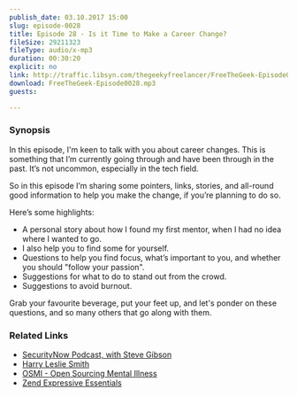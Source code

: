 ```yaml
---
publish_date: 03.10.2017 15:00
slug: episode-0028
title: Episode 28 - Is it Time to Make a Career Change?
fileSize: 29211323
fileType: audio/x-mp3
duration: 00:30:20
explicit: no
link: http://traffic.libsyn.com/thegeekyfreelancer/FreeTheGeek-Episode0028.mp3
download: FreeTheGeek-Episode0028.mp3
guests:

---
```

### Synopsis

In this episode, I'm keen to talk with you about career changes. This is something that I’m currently going through and have been through in the past. It’s not uncommon, especially in the tech field.

So in this episode I’m sharing some pointers, links, stories, and all-round good information to help you make the change, if you’re planning to do so.

Here’s some highlights:

- A personal story about how I found my first mentor, when I had no idea where I wanted to go.
- I also help you to find some for yourself.
- Questions to help you find focus, what’s important to you, and whether you should "follow your passion".
- Suggestions for what to do to stand out from the crowd.
- Suggestions to avoid burnout.

Grab your favourite beverage, put your feet up, and let's ponder on these questions, and so many others that go along with them.

### Related Links

- [SecurityNow Podcast, with Steve Gibson](https://twit.tv/shows/security-now)
- [Harry Leslie Smith](https://www.theguardian.com/profile/harry-leslie-smith)
- [OSMI - Open Sourcing Mental Illness](https://osmihelp.org)
- [Zend Expressive Essentials](https://www.masterzendframework.com/zend-expressive-essentials/)

